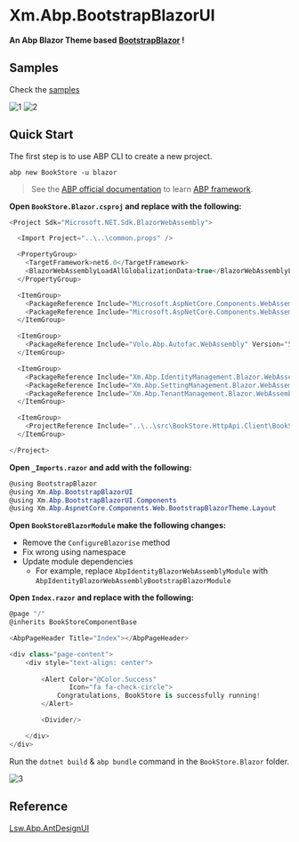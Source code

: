 ﻿# Xm.Abp.BootstrapBlazorUI

**An Abp Blazor Theme based [BootstrapBlazor](https://www.blazor.zone/) !**

## Samples

Check the [samples](/samples/BookStore/)

![1](img/1.png)
![2](img/2.png)

## Quick Start

The first step is to use ABP CLI to create a new project.

`abp new BookStore -u blazor`

> See the [ABP official documentation](https://docs.abp.io) to learn [ABP framework](https://github.com/abpframework/abp).

**Open `BookStore.Blazor.csproj` and replace with the following:**

```csharp
<Project Sdk="Microsoft.NET.Sdk.BlazorWebAssembly">

  <Import Project="..\..\common.props" />

  <PropertyGroup>
    <TargetFramework>net6.0</TargetFramework>
    <BlazorWebAssemblyLoadAllGlobalizationData>true</BlazorWebAssemblyLoadAllGlobalizationData>
  </PropertyGroup>

  <ItemGroup>
    <PackageReference Include="Microsoft.AspNetCore.Components.WebAssembly" Version="6.0.0" />
    <PackageReference Include="Microsoft.AspNetCore.Components.WebAssembly.DevServer" Version="6.0.0" />
  </ItemGroup>

  <ItemGroup>
    <PackageReference Include="Volo.Abp.Autofac.WebAssembly" Version="5.1.4" />
  </ItemGroup>

  <ItemGroup>
    <PackageReference Include="Xm.Abp.IdentityManagement.Blazor.WebAssembly.BootstrapBlazorUI" Version="0.1.0" />
    <PackageReference Include="Xm.Abp.SettingManagement.Blazor.WebAssembly.BootstrapBlazorUI" Version="0.1.0" />
    <PackageReference Include="Xm.Abp.TenantManagement.Blazor.WebAssembly.BootstrapBlazorUI" Version="0.1.0" />
  </ItemGroup>

  <ItemGroup>
    <ProjectReference Include="..\..\src\BookStore.HttpApi.Client\BookStore.HttpApi.Client.csproj" />
  </ItemGroup>

</Project>

```

**Open `_Imports.razor` and add with the following:**

```csharp
@using BootstrapBlazor
@using Xm.Abp.BootstrapBlazorUI
@using Xm.Abp.BootstrapBlazorUI.Components
@using Xm.Abp.AspnetCore.Components.Web.BootstrapBlazorTheme.Layout
```

**Open `BookStoreBlazorModule` make the following changes:**

* Remove the `ConfigureBlazorise` method
* Fix wrong using namespace
* Update module dependencies
    * For example, replace `AbpIdentityBlazorWebAssemblyModule` with `AbpIdentityBlazorWebAssemblyBootstrapBlazorModule`

**Open `Index.razor` and replace with the following:**

```csharp
@page "/"
@inherits BookStoreComponentBase

<AbpPageHeader Title="Index"></AbpPageHeader>

<div class="page-content">
    <div style="text-align: center">
        
        <Alert Color="@Color.Success"
               Icon="fa fa-check-circle">
            Congratulations, BookStore is successfully running!
        </Alert>

        <Divider/>

    </div>
</div>

```

Run the `dotnet build` & `abp bundle` command in the `BookStore.Blazor` folder.

![3](img/3.png)

## Reference

[Lsw.Abp.AntDesignUI](https://github.com/realLiangshiwei/Lsw.Abp.AntDesignUI)
